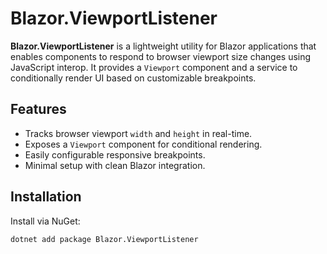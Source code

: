 # Blazor.ViewportListener

**Blazor.ViewportListener** is a lightweight utility for Blazor applications that enables components to respond to browser viewport size changes using JavaScript interop. It provides a `Viewport` component and a service to conditionally render UI based on customizable breakpoints.

## Features

- Tracks browser viewport `width` and `height` in real-time.
- Exposes a `Viewport` component for conditional rendering.
- Easily configurable responsive breakpoints.
- Minimal setup with clean Blazor integration.

## Installation

Install via NuGet:

```bash
dotnet add package Blazor.ViewportListener